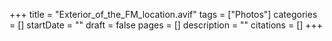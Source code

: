 +++
title = "Exterior_of_the_FM_location.avif"
tags = ["Photos"]
categories = []
startDate = ""
draft = false
pages = []
description = ""
citations = []
+++
